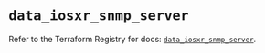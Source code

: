 # `data_iosxr_snmp_server`

Refer to the Terraform Registry for docs: [`data_iosxr_snmp_server`](https://registry.terraform.io/providers/ciscodevnet/iosxr/0.6.0/docs/data-sources/snmp_server).

